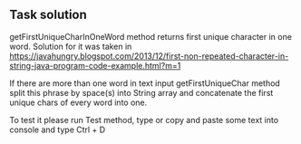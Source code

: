 ## Task solution

getFirstUniqueCharInOneWord method returns first unique character in one word.
Solution for it was taken in https://javahungry.blogspot.com/2013/12/first-non-repeated-character-in-string-java-program-code-example.html?m=1

If there are more than one word in text input getFirstUniqueChar method split this phrase by space(s) into String array
and concatenate the first unique chars of every word into one.

To test it please run Test method, type or copy and paste some text into console and type Ctrl + D